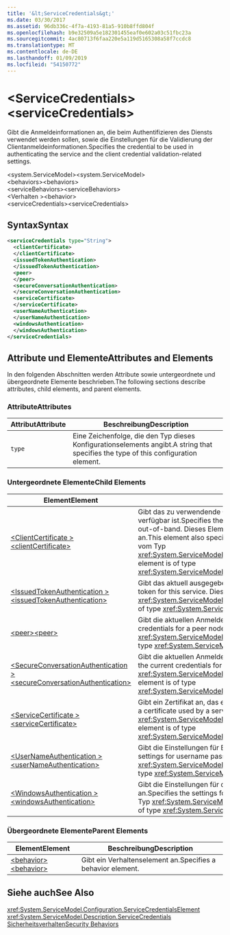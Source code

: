 ```yaml
---
title: '&lt;ServiceCredentials&gt;'
ms.date: 03/30/2017
ms.assetid: 96db336c-4f7a-4193-81a5-910b8ffd804f
ms.openlocfilehash: b9e32509a5e182301455eaf0e602a03c51fbc23a
ms.sourcegitcommit: 4ac80713f6faa220e5a119d5165308a58f7ccdc8
ms.translationtype: MT
ms.contentlocale: de-DE
ms.lasthandoff: 01/09/2019
ms.locfileid: "54150772"
---
```

# <a name="ltservicecredentialsgt"></a><span data-ttu-id="d1f47-102">&lt;ServiceCredentials&gt;</span><span class="sxs-lookup"><span data-stu-id="d1f47-102">&lt;serviceCredentials&gt;</span></span>
<span data-ttu-id="d1f47-103">Gibt die Anmeldeinformationen an, die beim Authentifizieren des Diensts verwendet werden sollen, sowie die Einstellungen für die Validierung der Clientanmeldeinformationen.</span><span class="sxs-lookup"><span data-stu-id="d1f47-103">Specifies the credential to be used in authenticating the service and the client credential validation-related settings.</span></span>  
  
 <span data-ttu-id="d1f47-104">\<system.ServiceModel></span><span class="sxs-lookup"><span data-stu-id="d1f47-104">\<system.ServiceModel></span></span>  
<span data-ttu-id="d1f47-105">\<behaviors></span><span class="sxs-lookup"><span data-stu-id="d1f47-105">\<behaviors></span></span>  
<span data-ttu-id="d1f47-106">\<serviceBehaviors></span><span class="sxs-lookup"><span data-stu-id="d1f47-106">\<serviceBehaviors></span></span>  
<span data-ttu-id="d1f47-107">\<Verhalten ></span><span class="sxs-lookup"><span data-stu-id="d1f47-107">\<behavior></span></span>  
<span data-ttu-id="d1f47-108">\<serviceCredentials></span><span class="sxs-lookup"><span data-stu-id="d1f47-108">\<serviceCredentials></span></span>  
  
## <a name="syntax"></a><span data-ttu-id="d1f47-109">Syntax</span><span class="sxs-lookup"><span data-stu-id="d1f47-109">Syntax</span></span>  
  
```xml  
<serviceCredentials type="String">
  <clientCertificate>
  </clientCertificate>
  <issuedTokenAuthentication>
  </issuedTokenAuthentication>
  <peer>
  </peer>
  <secureConversationAuthentication>
  </secureConversationAuthentication>
  <serviceCertificate>
  </serviceCertificate>
  <userNameAuthentication>
  </userNameAuthentication>
  <windowsAuthentication>
  </windowsAuthentication>
</serviceCredentials>
```  
  
## <a name="attributes-and-elements"></a><span data-ttu-id="d1f47-110">Attribute und Elemente</span><span class="sxs-lookup"><span data-stu-id="d1f47-110">Attributes and Elements</span></span>  
 <span data-ttu-id="d1f47-111">In den folgenden Abschnitten werden Attribute sowie untergeordnete und übergeordnete Elemente beschrieben.</span><span class="sxs-lookup"><span data-stu-id="d1f47-111">The following sections describe attributes, child elements, and parent elements.</span></span>  
  
### <a name="attributes"></a><span data-ttu-id="d1f47-112">Attribute</span><span class="sxs-lookup"><span data-stu-id="d1f47-112">Attributes</span></span>  
  
|<span data-ttu-id="d1f47-113">Attribut</span><span class="sxs-lookup"><span data-stu-id="d1f47-113">Attribute</span></span>|<span data-ttu-id="d1f47-114">Beschreibung</span><span class="sxs-lookup"><span data-stu-id="d1f47-114">Description</span></span>|  
|---------------|-----------------|  
|`type`|<span data-ttu-id="d1f47-115">Eine Zeichenfolge, die den Typ dieses Konfigurationselements angibt.</span><span class="sxs-lookup"><span data-stu-id="d1f47-115">A string that specifies the type of this configuration element.</span></span>|  
  
### <a name="child-elements"></a><span data-ttu-id="d1f47-116">Untergeordnete Elemente</span><span class="sxs-lookup"><span data-stu-id="d1f47-116">Child Elements</span></span>  
  
|<span data-ttu-id="d1f47-117">Element</span><span class="sxs-lookup"><span data-stu-id="d1f47-117">Element</span></span>|<span data-ttu-id="d1f47-118">Beschreibung</span><span class="sxs-lookup"><span data-stu-id="d1f47-118">Description</span></span>|  
|-------------|-----------------|  
|[<span data-ttu-id="d1f47-119">\<ClientCertificate ></span><span class="sxs-lookup"><span data-stu-id="d1f47-119">\<clientCertificate></span></span>](../../../../../docs/framework/configure-apps/file-schema/wcf/clientcertificate-of-servicecredentials.md)|<span data-ttu-id="d1f47-120">Gibt das zu verwendende Clientzertifikat an, wenn das Clientzertifikat out-of-band verfügbar ist.</span><span class="sxs-lookup"><span data-stu-id="d1f47-120">Specifies the certificate to be used when the client certificate is available out-of-band.</span></span> <span data-ttu-id="d1f47-121">Dieses Element gibt auch Clientzertifikats-Validierungseinstellungen an.</span><span class="sxs-lookup"><span data-stu-id="d1f47-121">This element also specifies client certificate validation settings.</span></span> <span data-ttu-id="d1f47-122">Dieses Element ist vom Typ <xref:System.ServiceModel.Configuration.X509InitiatorCertificateServiceElement>.</span><span class="sxs-lookup"><span data-stu-id="d1f47-122">This element is of type <xref:System.ServiceModel.Configuration.X509InitiatorCertificateServiceElement>.</span></span>|  
|[<span data-ttu-id="d1f47-123">\<IssuedTokenAuthentication ></span><span class="sxs-lookup"><span data-stu-id="d1f47-123">\<issuedTokenAuthentication></span></span>](../../../../../docs/framework/configure-apps/file-schema/wcf/issuedtokenauthentication-of-servicecredentials.md)|<span data-ttu-id="d1f47-124">Gibt das aktuell ausgegebene Token für diesen Dienst an.</span><span class="sxs-lookup"><span data-stu-id="d1f47-124">Specifies the current issued token for this service.</span></span> <span data-ttu-id="d1f47-125">Dieses Element ist vom Typ <xref:System.ServiceModel.Configuration.IssuedTokenServiceElement>.</span><span class="sxs-lookup"><span data-stu-id="d1f47-125">This element is of type <xref:System.ServiceModel.Configuration.IssuedTokenServiceElement>.</span></span>|  
|[<span data-ttu-id="d1f47-126">\<peer></span><span class="sxs-lookup"><span data-stu-id="d1f47-126">\<peer></span></span>](../../../../../docs/framework/configure-apps/file-schema/wcf/peer-of-servicecredentials.md)|<span data-ttu-id="d1f47-127">Gibt die aktuellen Anmeldeinformationen für einen Peerknoten an.</span><span class="sxs-lookup"><span data-stu-id="d1f47-127">Specifies the current credentials for a peer node.</span></span> <span data-ttu-id="d1f47-128">Dieses Element ist vom Typ <xref:System.ServiceModel.Configuration.PeerCredentialElement>.</span><span class="sxs-lookup"><span data-stu-id="d1f47-128">This element is of type <xref:System.ServiceModel.Configuration.PeerCredentialElement>.</span></span>|  
|[<span data-ttu-id="d1f47-129">\<SecureConversationAuthentication ></span><span class="sxs-lookup"><span data-stu-id="d1f47-129">\<secureConversationAuthentication></span></span>](../../../../../docs/framework/configure-apps/file-schema/wcf/secureconversationauthentication-of-servicecredential.md)|<span data-ttu-id="d1f47-130">Gibt die aktuellen Anmeldeinformationen für eine sichere Unterhaltung an.</span><span class="sxs-lookup"><span data-stu-id="d1f47-130">Specifies the current credentials for a secure conversation.</span></span> <span data-ttu-id="d1f47-131">Dieses Element ist vom Typ <xref:System.ServiceModel.Configuration.SecureConversationServiceElement>.</span><span class="sxs-lookup"><span data-stu-id="d1f47-131">This element is of type <xref:System.ServiceModel.Configuration.SecureConversationServiceElement>.</span></span>|  
|[<span data-ttu-id="d1f47-132">\<ServiceCertificate ></span><span class="sxs-lookup"><span data-stu-id="d1f47-132">\<serviceCertificate></span></span>](../../../../../docs/framework/configure-apps/file-schema/wcf/servicecertificate-of-servicecredentials.md)|<span data-ttu-id="d1f47-133">Gibt ein Zertifikat an, das ein Dienst für die eigene Identifizierung verwendet.</span><span class="sxs-lookup"><span data-stu-id="d1f47-133">Specifies a certificate used by a service to identify itself.</span></span> <span data-ttu-id="d1f47-134">Dieses Element ist vom Typ <xref:System.ServiceModel.Configuration.X509RecipientCertificateServiceElement>.</span><span class="sxs-lookup"><span data-stu-id="d1f47-134">This element is of type <xref:System.ServiceModel.Configuration.X509RecipientCertificateServiceElement>.</span></span>|  
|[<span data-ttu-id="d1f47-135">\<UserNameAuthentication ></span><span class="sxs-lookup"><span data-stu-id="d1f47-135">\<userNameAuthentication></span></span>](../../../../../docs/framework/configure-apps/file-schema/wcf/usernameauthentication.md)|<span data-ttu-id="d1f47-136">Gibt die Einstellungen für Benutzernamen- und Kennwortvalidierung an.</span><span class="sxs-lookup"><span data-stu-id="d1f47-136">Specifies the settings for username password validation.</span></span> <span data-ttu-id="d1f47-137">Dieses Element ist vom Typ <xref:System.ServiceModel.Configuration.UserNameServiceElement>.</span><span class="sxs-lookup"><span data-stu-id="d1f47-137">This element is of type <xref:System.ServiceModel.Configuration.UserNameServiceElement>.</span></span>|  
|[<span data-ttu-id="d1f47-138">\<WindowsAuthentication ></span><span class="sxs-lookup"><span data-stu-id="d1f47-138">\<windowsAuthentication></span></span>](../../../../../docs/framework/configure-apps/file-schema/wcf/windowsauthentication-of-servicecredentials.md)|<span data-ttu-id="d1f47-139">Gibt die Einstellungen für die Validierung der Windows-Anmeldeinformationen an.</span><span class="sxs-lookup"><span data-stu-id="d1f47-139">Specifies the settings for Windows credential validation.</span></span> <span data-ttu-id="d1f47-140">Dieses Element ist vom Typ <xref:System.ServiceModel.Configuration.WindowsServiceElement>.</span><span class="sxs-lookup"><span data-stu-id="d1f47-140">This element is of type <xref:System.ServiceModel.Configuration.WindowsServiceElement>.</span></span>|  
  
### <a name="parent-elements"></a><span data-ttu-id="d1f47-141">Übergeordnete Elemente</span><span class="sxs-lookup"><span data-stu-id="d1f47-141">Parent Elements</span></span>  
  
|<span data-ttu-id="d1f47-142">Element</span><span class="sxs-lookup"><span data-stu-id="d1f47-142">Element</span></span>|<span data-ttu-id="d1f47-143">Beschreibung</span><span class="sxs-lookup"><span data-stu-id="d1f47-143">Description</span></span>|  
|-------------|-----------------|  
|[<span data-ttu-id="d1f47-144">\<behavior></span><span class="sxs-lookup"><span data-stu-id="d1f47-144">\<behavior></span></span>](../../../../../docs/framework/configure-apps/file-schema/wcf/behavior-of-endpointbehaviors.md)|<span data-ttu-id="d1f47-145">Gibt ein Verhaltenselement an.</span><span class="sxs-lookup"><span data-stu-id="d1f47-145">Specifies a behavior element.</span></span>|  
  
## <a name="see-also"></a><span data-ttu-id="d1f47-146">Siehe auch</span><span class="sxs-lookup"><span data-stu-id="d1f47-146">See Also</span></span>  
 <xref:System.ServiceModel.Configuration.ServiceCredentialsElement>  
 <xref:System.ServiceModel.Description.ServiceCredentials>  
 [<span data-ttu-id="d1f47-147">Sicherheitsverhalten</span><span class="sxs-lookup"><span data-stu-id="d1f47-147">Security Behaviors</span></span>](../../../../../docs/framework/wcf/feature-details/security-behaviors-in-wcf.md)
